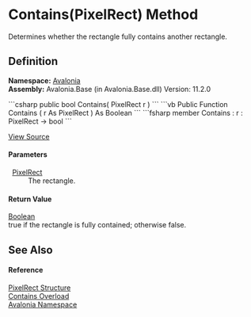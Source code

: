 # Contains(PixelRect) Method


Determines whether the rectangle fully contains another rectangle.



## Definition
**Namespace:** <a href="N_Avalonia">Avalonia</a>  
**Assembly:** Avalonia.Base (in Avalonia.Base.dll) Version: 11.2.0

<Tabs groupId="api-code-preview">
<TabItem value="csharp" label="C#">
```csharp
public bool Contains(
	PixelRect r
)
```
</TabItem>
<TabItem value="vb" label="VB">
```vb
Public Function Contains ( 
	r As PixelRect
) As Boolean
```
</TabItem>
<TabItem value="fsharp" label="F#">
```fsharp
member Contains : 
        r : PixelRect -> bool 
```
</TabItem>
</Tabs>



<a href="https://github.com/AvaloniaUI/Avalonia/tree/master/src/Avalonia.Base/PixelRect.cs#L181" title="View the source code">View Source</a>



#### Parameters
<dl><dt>  <a href="T_Avalonia_PixelRect">PixelRect</a></dt><dd>The rectangle.</dd></dl>

#### Return Value
<a href="https://learn.microsoft.com/dotnet/api/system.boolean" target="_blank" rel="noopener noreferrer">Boolean</a>  
true if the rectangle is fully contained; otherwise false.

## See Also


#### Reference
<a href="T_Avalonia_PixelRect">PixelRect Structure</a>  
<a href="Overload_Avalonia_PixelRect_Contains">Contains Overload</a>  
<a href="N_Avalonia">Avalonia Namespace</a>  

